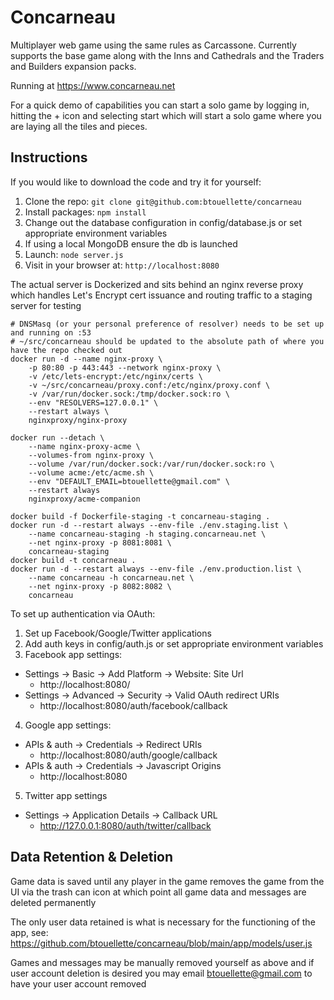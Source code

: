 # Concarneau

Multiplayer web game using the same rules as Carcassone. Currently supports the base game along with the Inns and Cathedrals and the Traders and Builders expansion packs.

Running at https://www.concarneau.net

For a quick demo of capabilities you can start a solo game by logging in, hitting the + icon and selecting start which will start a solo game where you are laying all the tiles and pieces.

## Instructions

If you would like to download the code and try it for yourself:

1. Clone the repo: `git clone git@github.com:btouellette/concarneau`
2. Install packages: `npm install`
3. Change out the database configuration in config/database.js or set appropriate environment variables
4. If using a local MongoDB ensure the db is launched
5. Launch: `node server.js`
6. Visit in your browser at: `http://localhost:8080`

The actual server is Dockerized and sits behind an nginx reverse proxy which handles Let's Encrypt cert issuance and routing traffic to a staging server for testing

```
# DNSMasq (or your personal preference of resolver) needs to be set up and running on :53
# ~/src/concarneau should be updated to the absolute path of where you have the repo checked out
docker run -d --name nginx-proxy \
    -p 80:80 -p 443:443 --network nginx-proxy \
    -v /etc/lets-encrypt:/etc/nginx/certs \
    -v ~/src/concarneau/proxy.conf:/etc/nginx/proxy.conf \
    -v /var/run/docker.sock:/tmp/docker.sock:ro \
    --env "RESOLVERS=127.0.0.1" \
    --restart always \
    nginxproxy/nginx-proxy

docker run --detach \
    --name nginx-proxy-acme \
    --volumes-from nginx-proxy \
    --volume /var/run/docker.sock:/var/run/docker.sock:ro \
    --volume acme:/etc/acme.sh \
    --env "DEFAULT_EMAIL=btouellette@gmail.com" \
    --restart always
    nginxproxy/acme-companion

docker build -f Dockerfile-staging -t concarneau-staging .
docker run -d --restart always --env-file ./env.staging.list \
    --name concarneau-staging -h staging.concarneau.net \
    --net nginx-proxy -p 8081:8081 \
    concarneau-staging
docker build -t concarneau .
docker run -d --restart always --env-file ./env.production.list \
    --name concarneau -h concarneau.net \
    --net nginx-proxy -p 8082:8082 \
    concarneau
```

To set up authentication via OAuth:

1. Set up Facebook/Google/Twitter applications 
2. Add auth keys in config/auth.js or set appropriate environment variables
3. Facebook app settings:
 * Settings -> Basic -> Add Platform -> Website: Site Url
    * http://localhost:8080/
 * Settings -> Advanced -> Security -> Valid OAuth redirect URIs
    * http://localhost:8080/auth/facebook/callback
4. Google app settings:
 * APIs & auth -> Credentials -> Redirect URIs
    * http://localhost:8080/auth/google/callback 
 * APIs & auth -> Credentials -> Javascript Origins
    * http://localhost:8080
5. Twitter app settings
 * Settings -> Application Details -> Callback URL
    * http://127.0.0.1:8080/auth/twitter/callback

## Data Retention & Deletion

Game data is saved until any player in the game removes the game from the UI via the trash can icon at which point all game data and messages are deleted permanently

The only user data retained is what is necessary for the functioning of the app, see: https://github.com/btouellette/concarneau/blob/main/app/models/user.js

Games and messages may be manually removed yourself as above and if user account deletion is desired you may email btouellette@gmail.com to have your user account removed
